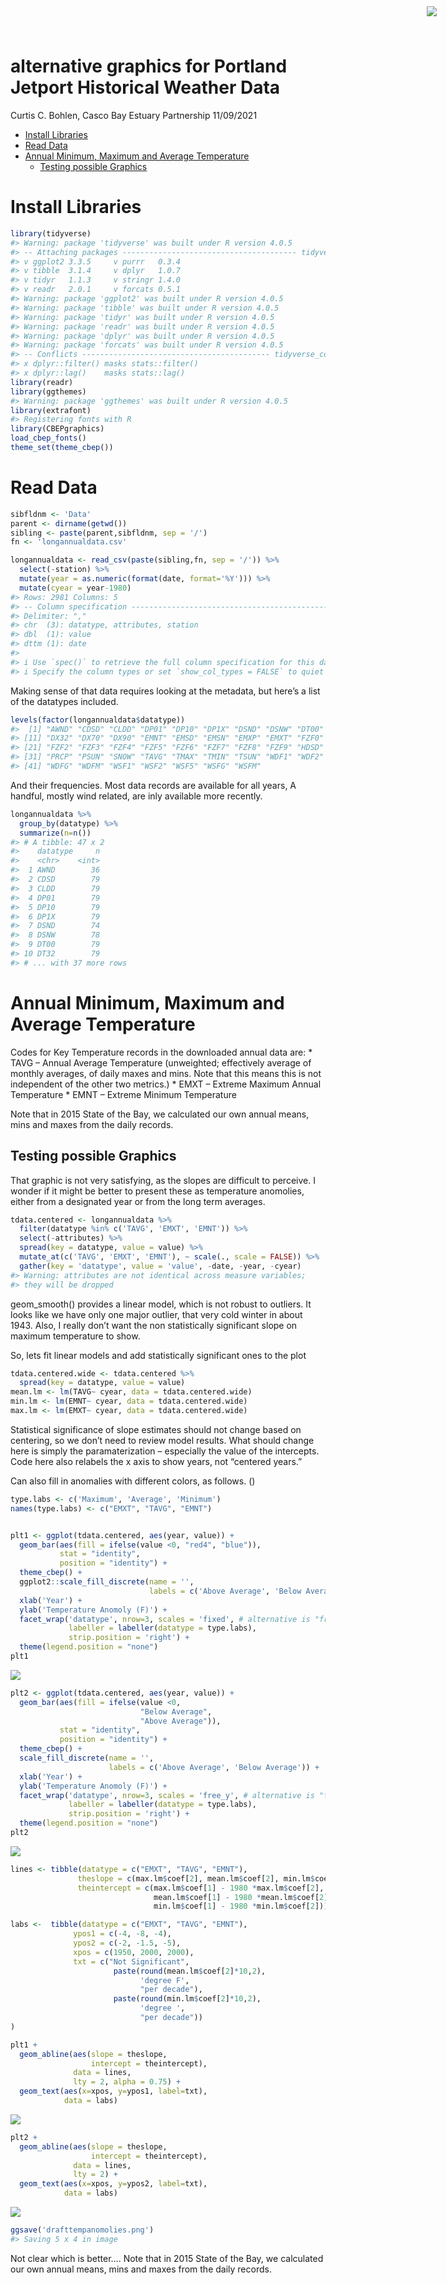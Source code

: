 alternative graphics for Portland Jetport Historical Weather Data
================
Curtis C. Bohlen, Casco Bay Estuary Partnership
11/09/2021

-   [Install Libraries](#install-libraries)
-   [Read Data](#read-data)
-   [Annual Minimum, Maximum and Average
    Temperature](#annual-minimum-maximum-and-average-temperature)
    -   [Testing possible Graphics](#testing-possible-graphics)

<img
  src="https://www.cascobayestuary.org/wp-content/uploads/2014/04/logo_sm.jpg"
  style="position:absolute;top:10px;right:50px;" />

# Install Libraries

``` r
library(tidyverse)
#> Warning: package 'tidyverse' was built under R version 4.0.5
#> -- Attaching packages --------------------------------------- tidyverse 1.3.1 --
#> v ggplot2 3.3.5     v purrr   0.3.4
#> v tibble  3.1.4     v dplyr   1.0.7
#> v tidyr   1.1.3     v stringr 1.4.0
#> v readr   2.0.1     v forcats 0.5.1
#> Warning: package 'ggplot2' was built under R version 4.0.5
#> Warning: package 'tibble' was built under R version 4.0.5
#> Warning: package 'tidyr' was built under R version 4.0.5
#> Warning: package 'readr' was built under R version 4.0.5
#> Warning: package 'dplyr' was built under R version 4.0.5
#> Warning: package 'forcats' was built under R version 4.0.5
#> -- Conflicts ------------------------------------------ tidyverse_conflicts() --
#> x dplyr::filter() masks stats::filter()
#> x dplyr::lag()    masks stats::lag()
library(readr)
library(ggthemes)
#> Warning: package 'ggthemes' was built under R version 4.0.5
library(extrafont)
#> Registering fonts with R
library(CBEPgraphics)
load_cbep_fonts()
theme_set(theme_cbep())
```

# Read Data

``` r
sibfldnm <- 'Data'
parent <- dirname(getwd())
sibling <- paste(parent,sibfldnm, sep = '/')
fn <- 'longannualdata.csv'

longannualdata <- read_csv(paste(sibling,fn, sep = '/')) %>%
  select(-station) %>%
  mutate(year = as.numeric(format(date, format='%Y'))) %>%
  mutate(cyear = year-1980)
#> Rows: 2981 Columns: 5
#> -- Column specification --------------------------------------------------------
#> Delimiter: ","
#> chr  (3): datatype, attributes, station
#> dbl  (1): value
#> dttm (1): date
#> 
#> i Use `spec()` to retrieve the full column specification for this data.
#> i Specify the column types or set `show_col_types = FALSE` to quiet this message.
```

Making sense of that data requires looking at the metadata, but here’s a
list of the datatypes included.

``` r
levels(factor(longannualdata$datatype))
#>  [1] "AWND" "CDSD" "CLDD" "DP01" "DP10" "DP1X" "DSND" "DSNW" "DT00" "DT32"
#> [11] "DX32" "DX70" "DX90" "EMNT" "EMSD" "EMSN" "EMXP" "EMXT" "FZF0" "FZF1"
#> [21] "FZF2" "FZF3" "FZF4" "FZF5" "FZF6" "FZF7" "FZF8" "FZF9" "HDSD" "HTDD"
#> [31] "PRCP" "PSUN" "SNOW" "TAVG" "TMAX" "TMIN" "TSUN" "WDF1" "WDF2" "WDF5"
#> [41] "WDFG" "WDFM" "WSF1" "WSF2" "WSF5" "WSFG" "WSFM"
```

And their frequencies. Most data records are available for all years, A
handful, mostly wind related, are inly available more recently.

``` r
longannualdata %>%
  group_by(datatype) %>%
  summarize(n=n())
#> # A tibble: 47 x 2
#>    datatype     n
#>    <chr>    <int>
#>  1 AWND        36
#>  2 CDSD        79
#>  3 CLDD        79
#>  4 DP01        79
#>  5 DP10        79
#>  6 DP1X        79
#>  7 DSND        74
#>  8 DSNW        78
#>  9 DT00        79
#> 10 DT32        79
#> # ... with 37 more rows
```

# Annual Minimum, Maximum and Average Temperature

Codes for Key Temperature records in the downloaded annual data are: \*
TAVG – Annual Average Temperature (unweighted; effectively average of
monthly averages, of daily maxes and mins. Note that this means this is
not independent of the other two metrics.) \* EMXT – Extreme Maximum
Annual Temperature \* EMNT – Extreme Minimum Temperature

Note that in 2015 State of the Bay, we calculated our own annual means,
mins and maxes from the daily records.

## Testing possible Graphics

That graphic is not very satisfying, as the slopes are difficult to
perceive. I wonder if it might be better to present these as temperature
anomolies, either from a designated year or from the long term averages.

``` r
tdata.centered <- longannualdata %>%
  filter(datatype %in% c('TAVG', 'EMXT', 'EMNT')) %>%
  select(-attributes) %>%
  spread(key = datatype, value = value) %>%
  mutate_at(c('TAVG', 'EMXT', 'EMNT'), ~ scale(., scale = FALSE)) %>%
  gather(key = 'datatype', value = 'value', -date, -year, -cyear)
#> Warning: attributes are not identical across measure variables;
#> they will be dropped
```

geom\_smooth() provides a linear model, which is not robust to outliers.
It looks like we have only one major outlier, that very cold winter in
about 1943. Also, I really don’t want the non statistically significant
slope on maximum temperature to show.

So, lets fit linear models and add statistically significant ones to the
plot

``` r
tdata.centered.wide <- tdata.centered %>%
  spread(key = datatype, value = value)
mean.lm <- lm(TAVG~ cyear, data = tdata.centered.wide)
min.lm <- lm(EMNT~ cyear, data = tdata.centered.wide)
max.lm <- lm(EMXT~ cyear, data = tdata.centered.wide)
```

Statistical significance of slope estimates should not change based on
centering, so we don’t need to review model results. What should change
here is simply the paramaterization – especially the value of the
intercepts. Code here also relabels the x axis to show years, not
“centered years.”

Can also fill in anomalies with different colors, as follows. ()

``` r
type.labs <- c('Maximum', 'Average', 'Minimum')
names(type.labs) <- c("EMXT", "TAVG", "EMNT")


plt1 <- ggplot(tdata.centered, aes(year, value)) + 
  geom_bar(aes(fill = ifelse(value <0, "red4", "blue")),
           stat = "identity",
           position = "identity") +
  theme_cbep() +
  ggplot2::scale_fill_discrete(name = '', 
                               labels = c('Above Average', 'Below Average')) +
  xlab('Year') +
  ylab('Temperature Anomoly (F)') +
  facet_wrap('datatype', nrow=3, scales = 'fixed', # alternative is "free_y"
             labeller = labeller(datatype = type.labs),
             strip.position = 'right') +
  theme(legend.position = "none")
plt1
```

<img src="Alt_Graphics_max,_min_and_averages_files/figure-gfm/unnamed-chunk-7-1.png" style="display: block; margin: auto;" />

``` r
plt2 <- ggplot(tdata.centered, aes(year, value)) + 
  geom_bar(aes(fill = ifelse(value <0, 
                             "Below Average", 
                             "Above Average")),
           stat = "identity",
           position = "identity") +
  theme_cbep() +
  scale_fill_discrete(name = '', 
                      labels = c('Above Average', 'Below Average')) +
  xlab('Year') +
  ylab('Temperature Anomoly (F)') +
  facet_wrap('datatype', nrow=3, scales = 'free_y', # alternative is "fixed"
             labeller = labeller(datatype = type.labs),
             strip.position = 'right') +
  theme(legend.position = "none")
plt2
```

<img src="Alt_Graphics_max,_min_and_averages_files/figure-gfm/unnamed-chunk-8-1.png" style="display: block; margin: auto;" />

``` r
lines <- tibble(datatype = c("EMXT", "TAVG", "EMNT"),
               theslope = c(max.lm$coef[2], mean.lm$coef[2], min.lm$coef[2]),
               theintercept = c(max.lm$coef[1] - 1980 *max.lm$coef[2],
                                mean.lm$coef[1] - 1980 *mean.lm$coef[2],
                                min.lm$coef[1] - 1980 *min.lm$coef[2]))

labs <-  tibble(datatype = c("EMXT", "TAVG", "EMNT"),
              ypos1 = c(-4, -8, -4),
              ypos2 = c(-2, -1.5, -5),
              xpos = c(1950, 2000, 2000),
              txt = c("Not Significant",
                       paste(round(mean.lm$coef[2]*10,2), 
                             'degree F', 
                             "per decade"),
                       paste(round(min.lm$coef[2]*10,2), 
                             'degree ', 
                             "per decade"))
)
```

``` r
plt1 +
  geom_abline(aes(slope = theslope, 
                  intercept = theintercept), 
              data = lines, 
              lty = 2, alpha = 0.75) +
  geom_text(aes(x=xpos, y=ypos1, label=txt), 
            data = labs)
```

<img src="Alt_Graphics_max,_min_and_averages_files/figure-gfm/unnamed-chunk-10-1.png" style="display: block; margin: auto;" />

``` r
plt2 +
  geom_abline(aes(slope = theslope, 
                  intercept = theintercept), 
              data = lines, 
              lty = 2) +
  geom_text(aes(x=xpos, y=ypos2, label=txt), 
            data = labs)
```

<img src="Alt_Graphics_max,_min_and_averages_files/figure-gfm/unnamed-chunk-11-1.png" style="display: block; margin: auto;" />

``` r
ggsave('drafttempanomolies.png')
#> Saving 5 x 4 in image
```

Not clear which is better…. Note that in 2015 State of the Bay, we
calculated our own annual means, mins and maxes from the daily records.
